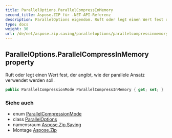 ```yaml
---
title: ParallelOptions.ParallelCompressInMemory
second_title: Aspose.ZIP für .NET-API-Referenz
description: ParallelOptions eigendom. Ruft oder legt einen Wert fest der angibt wie der parallele Ansatz verwendet werden soll.
type: docs
weight: 30
url: /de/net/aspose.zip.saving/paralleloptions/parallelcompressinmemory/
---
```

## ParallelOptions.ParallelCompressInMemory property

Ruft oder legt einen Wert fest, der angibt, wie der parallele Ansatz verwendet werden soll.

```csharp
public ParallelCompressionMode ParallelCompressInMemory { get; set; }
```

### Siehe auch

* enum [ParallelCompressionMode](../../parallelcompressionmode/)
* class [ParallelOptions](../)
* namensraum [Aspose.Zip.Saving](../../paralleloptions/)
* Montage [Aspose.Zip](../../../)


